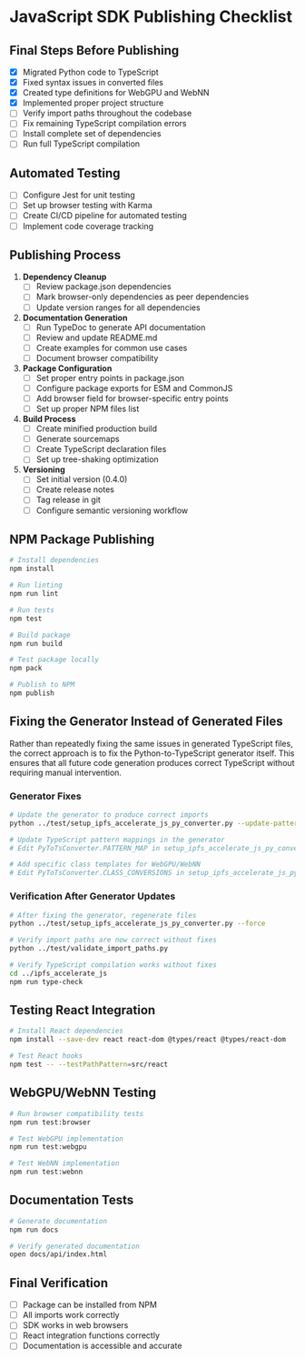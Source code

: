 # JavaScript SDK Publishing Checklist

## Final Steps Before Publishing

- [x] Migrated Python code to TypeScript
- [x] Fixed syntax issues in converted files
- [x] Created type definitions for WebGPU and WebNN
- [x] Implemented proper project structure
- [ ] Verify import paths throughout the codebase
- [ ] Fix remaining TypeScript compilation errors
- [ ] Install complete set of dependencies
- [ ] Run full TypeScript compilation

## Automated Testing

- [ ] Configure Jest for unit testing
- [ ] Set up browser testing with Karma
- [ ] Create CI/CD pipeline for automated testing
- [ ] Implement code coverage tracking

## Publishing Process

1. **Dependency Cleanup**
   - [ ] Review package.json dependencies
   - [ ] Mark browser-only dependencies as peer dependencies
   - [ ] Update version ranges for all dependencies

2. **Documentation Generation**
   - [ ] Run TypeDoc to generate API documentation
   - [ ] Review and update README.md
   - [ ] Create examples for common use cases
   - [ ] Document browser compatibility

3. **Package Configuration**
   - [ ] Set proper entry points in package.json
   - [ ] Configure package exports for ESM and CommonJS
   - [ ] Add browser field for browser-specific entry points
   - [ ] Set up proper NPM files list

4. **Build Process**
   - [ ] Create minified production build
   - [ ] Generate sourcemaps
   - [ ] Create TypeScript declaration files
   - [ ] Set up tree-shaking optimization

5. **Versioning**
   - [ ] Set initial version (0.4.0)
   - [ ] Create release notes
   - [ ] Tag release in git
   - [ ] Configure semantic versioning workflow

## NPM Package Publishing

```bash
# Install dependencies
npm install

# Run linting
npm run lint

# Run tests
npm test

# Build package
npm run build

# Test package locally
npm pack

# Publish to NPM
npm publish
```

## Fixing the Generator Instead of Generated Files

Rather than repeatedly fixing the same issues in generated TypeScript files, the correct approach is to fix the Python-to-TypeScript generator itself. This ensures that all future code generation produces correct TypeScript without requiring manual intervention.

### Generator Fixes

```bash
# Update the generator to produce correct imports
python ../test/setup_ipfs_accelerate_js_py_converter.py --update-patterns

# Update TypeScript pattern mappings in the generator
# Edit PyToTsConverter.PATTERN_MAP in setup_ipfs_accelerate_js_py_converter.py

# Add specific class templates for WebGPU/WebNN 
# Edit PyToTsConverter.CLASS_CONVERSIONS in setup_ipfs_accelerate_js_py_converter.py
```

### Verification After Generator Updates

```bash
# After fixing the generator, regenerate files
python ../test/setup_ipfs_accelerate_js_py_converter.py --force

# Verify import paths are now correct without fixes
python ../test/validate_import_paths.py

# Verify TypeScript compilation works without fixes
cd ../ipfs_accelerate_js
npm run type-check
```

## Testing React Integration

```bash
# Install React dependencies
npm install --save-dev react react-dom @types/react @types/react-dom

# Test React hooks
npm test -- --testPathPattern=src/react
```

## WebGPU/WebNN Testing

```bash
# Run browser compatibility tests
npm run test:browser

# Test WebGPU implementation
npm run test:webgpu

# Test WebNN implementation
npm run test:webnn
```

## Documentation Tests

```bash
# Generate documentation
npm run docs

# Verify generated documentation
open docs/api/index.html
```

## Final Verification

- [ ] Package can be installed from NPM
- [ ] All imports work correctly
- [ ] SDK works in web browsers
- [ ] React integration functions correctly
- [ ] Documentation is accessible and accurate